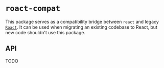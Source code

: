 # `roact-compat`

This package serves as a compatibility bridge between `react` and legacy [`Roact`](https://github.com/Roblox/roact). It can be used when migrating an existing codebase to React, but new code shouldn't use this package.

## API

TODO
